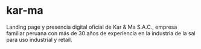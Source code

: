 # kar-ma
Landing page y presencia digital oficial de Kar &amp; Ma S.A.C., empresa familiar peruana con más de 30 años de experiencia en la industria de la sal para uso industrial y retail.

